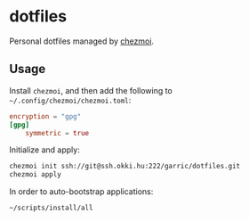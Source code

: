 # dotfiles

Personal dotfiles managed by [chezmoi](https://www.chezmoi.io/).

## Usage

Install `chezmoi`, and then add the following to `~/.config/chezmoi/chezmoi.toml`:

```toml
encryption = "gpg"
[gpg]
    symmetric = true
```

Initialize and apply:

```sh
chezmoi init ssh://git@ssh.okki.hu:222/garric/dotfiles.git
chezmoi apply
```

In order to auto-bootstrap applications:

```sh
~/scripts/install/all
```
